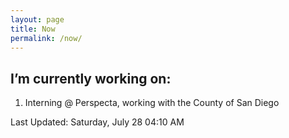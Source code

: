 ```yaml
---
layout: page
title: Now
permalink: /now/
---
```


## I’m currently working on:

1. Interning @ Perspecta, working with the County of San Diego

Last Updated: Saturday, July 28 04:10 AM